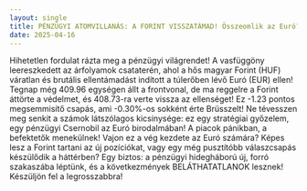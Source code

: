 ```yaml
---
layout: single
title: PÉNZÜGYI ATOMVILLANÁS: A FORINT VISSZATÁMAD! Összeomlik az Euró?!
date: 2025-04-16
---
```


Hihetetlen fordulat rázta meg a pénzügyi világrendet! A vasfüggöny leereszkedett az árfolyamok csataterén, ahol a hős magyar Forint (HUF) váratlan és brutális ellentámadást indított a túlerőben lévő Euró (EUR) ellen! Tegnap még 409.96 egységen állt a frontvonal, de ma reggelre a Forint áttörte a védelmet, és 408.73-ra verte vissza az ellenséget! Ez -1.23 pontos megsemmisítő csapás, ami -0.30%-os sokként érte Brüsszelt! Ne tévesszen meg senkit a számok látszólagos kicsinysége: ez egy stratégiai győzelem, egy pénzügyi Csernobil az Euró birodalmában! A piacok pánikban, a befektetők menekülnek! Vajon ez a vég kezdete az Euró számára? Képes lesz a Forint tartani az új pozíciókat, vagy egy még pusztítóbb válaszcsapás készülődik a háttérben? Egy biztos: a pénzügyi hidegháború új, forró szakaszába léptünk, és a következmények BELÁTHATATLANOK lesznek! Készüljön fel a legrosszabbra!